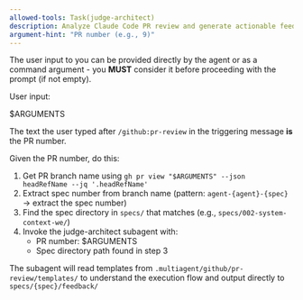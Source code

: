 ```yaml
---
allowed-tools: Task(judge-architect)
description: Analyze Claude Code PR review and generate actionable feedback in spec directory
argument-hint: "PR number (e.g., 9)"
---
```


The user input to you can be provided directly by the agent or as a command argument - you **MUST** consider it before proceeding with the prompt (if not empty).

User input:

$ARGUMENTS

The text the user typed after `/github:pr-review` in the triggering message **is** the PR number.

Given the PR number, do this:

1. Get PR branch name using `gh pr view "$ARGUMENTS" --json headRefName --jq '.headRefName'`
2. Extract spec number from branch name (pattern: `agent-{agent}-{spec}` → extract the spec number)
3. Find the spec directory in `specs/` that matches (e.g., `specs/002-system-context-we/`)
4. Invoke the judge-architect subagent with:
   - PR number: $ARGUMENTS
   - Spec directory path found in step 3

The subagent will read templates from `.multiagent/github/pr-review/templates/` to understand the execution flow and output directly to `specs/{spec}/feedback/`